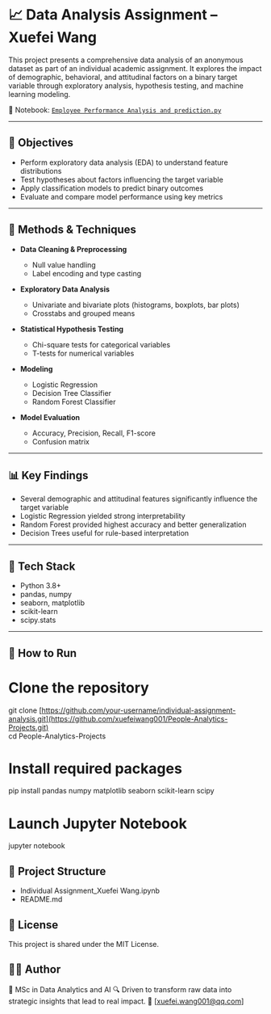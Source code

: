 # 📈 Data Analysis Assignment – Xuefei Wang

This project presents a comprehensive data analysis of an anonymous dataset as part of an individual academic assignment. It explores the impact of demographic, behavioral, and attitudinal factors on a binary target variable through exploratory analysis, hypothesis testing, and machine learning modeling.

📓 Notebook: [`Employee Performance Analysis and prediction.py`](https://github.com/xuefeiwang001/People-Analytics-Projects/blob/42a7ed19a88fded4ce868589126c3052dc59ec46/Employee%20Performance%20Analysis%20and%20prediction.py)

---

## 📌 Objectives

- Perform exploratory data analysis (EDA) to understand feature distributions  
- Test hypotheses about factors influencing the target variable  
- Apply classification models to predict binary outcomes  
- Evaluate and compare model performance using key metrics

---

## 🧪 Methods & Techniques

- **Data Cleaning & Preprocessing**
  - Null value handling
  - Label encoding and type casting

- **Exploratory Data Analysis**
  - Univariate and bivariate plots (histograms, boxplots, bar plots)
  - Crosstabs and grouped means

- **Statistical Hypothesis Testing**
  - Chi-square tests for categorical variables
  - T-tests for numerical variables

- **Modeling**
  - Logistic Regression  
  - Decision Tree Classifier  
  - Random Forest Classifier

- **Model Evaluation**
  - Accuracy, Precision, Recall, F1-score  
  - Confusion matrix

---

## 📊 Key Findings

- Several demographic and attitudinal features significantly influence the target variable
- Logistic Regression yielded strong interpretability
- Random Forest provided highest accuracy and better generalization
- Decision Trees useful for rule-based interpretation

---

## 🧰 Tech Stack

- Python 3.8+  
- pandas, numpy  
- seaborn, matplotlib  
- scikit-learn  
- scipy.stats

---

## 🚀 How to Run

# Clone the repository
git clone [https://github.com/your-username/individual-assignment-analysis.git](https://github.com/xuefeiwang001/People-Analytics-Projects.git) <br>
cd People-Analytics-Projects

# Install required packages
pip install pandas numpy matplotlib seaborn scikit-learn scipy

# Launch Jupyter Notebook
jupyter notebook

## 📁 Project Structure
- Individual Assignment_Xuefei Wang.ipynb
- README.md

## 📄 License
This project is shared under the MIT License.

## 👩‍💻 Author
📘 MSc in Data Analytics and AI
🔍 Driven to transform raw data into strategic insights that lead to real impact.
📧 [xuefei.wang001@qq.com]
